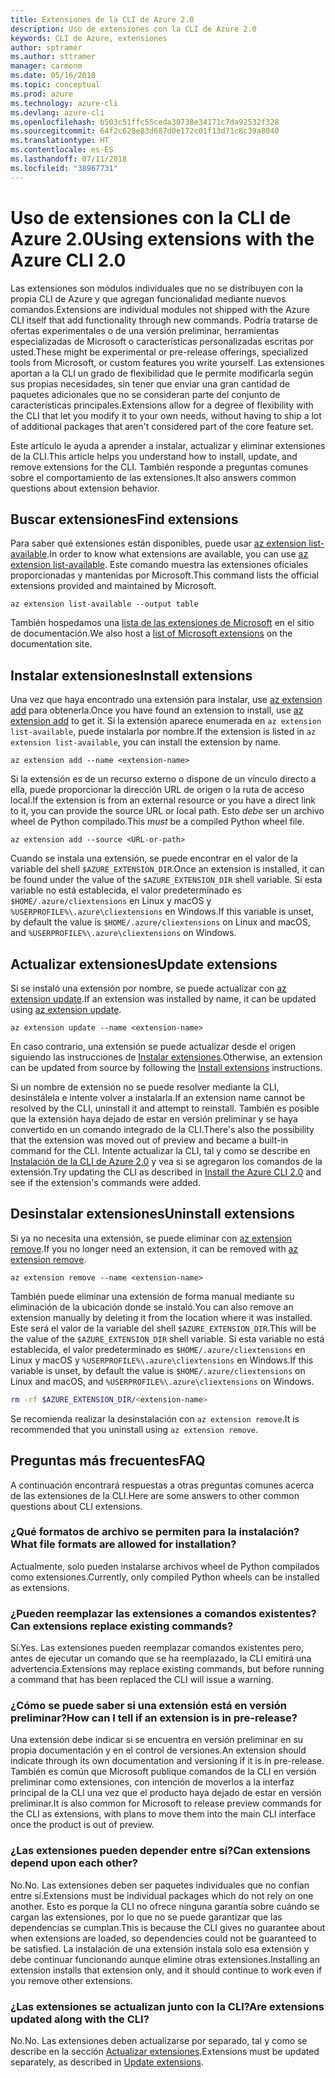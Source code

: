 ```yaml
---
title: Extensiones de la CLI de Azure 2.0
description: Uso de extensiones con la CLI de Azure 2.0
keywords: CLI de Azure, extensiones
author: sptramer
ms.author: sttramer
manager: carmonm
ms.date: 05/16/2018
ms.topic: conceptual
ms.prod: azure
ms.technology: azure-cli
ms.devlang: azure-cli
ms.openlocfilehash: b503c51ffc55ceda30738e34171c7da92532f328
ms.sourcegitcommit: 64f2c628e83d687d0e172c01f13d71c8c39a8040
ms.translationtype: HT
ms.contentlocale: es-ES
ms.lasthandoff: 07/11/2018
ms.locfileid: "38967731"
---
```

# <a name="using-extensions-with-the-azure-cli-20"></a><span data-ttu-id="acf06-104">Uso de extensiones con la CLI de Azure 2.0</span><span class="sxs-lookup"><span data-stu-id="acf06-104">Using extensions with the Azure CLI 2.0</span></span>

<span data-ttu-id="acf06-105">Las extensiones son módulos individuales que no se distribuyen con la propia CLI de Azure y que agregan funcionalidad mediante nuevos comandos.</span><span class="sxs-lookup"><span data-stu-id="acf06-105">Extensions are individual modules not shipped with the Azure CLI itself that add functionality through new commands.</span></span> <span data-ttu-id="acf06-106">Podría tratarse de ofertas experimentales o de una versión preliminar, herramientas especializadas de Microsoft o características personalizadas escritas por usted.</span><span class="sxs-lookup"><span data-stu-id="acf06-106">These might be experimental or pre-release offerings, specialized tools from Microsoft, or custom features you write yourself.</span></span> <span data-ttu-id="acf06-107">Las extensiones aportan a la CLI un grado de flexibilidad que le permite modificarla según sus propias necesidades, sin tener que enviar una gran cantidad de paquetes adicionales que no se consideran parte del conjunto de características principales.</span><span class="sxs-lookup"><span data-stu-id="acf06-107">Extensions allow for a degree of flexibility with the CLI that let you modify it to your own needs, without having to ship a lot of additional packages that aren't considered part of the core feature set.</span></span>

<span data-ttu-id="acf06-108">Este artículo le ayuda a aprender a instalar, actualizar y eliminar extensiones de la CLI.</span><span class="sxs-lookup"><span data-stu-id="acf06-108">This article helps you understand how to install, update, and remove extensions for the CLI.</span></span> <span data-ttu-id="acf06-109">También responde a preguntas comunes sobre el comportamiento de las extensiones.</span><span class="sxs-lookup"><span data-stu-id="acf06-109">It also answers common questions about extension behavior.</span></span>

## <a name="find-extensions"></a><span data-ttu-id="acf06-110">Buscar extensiones</span><span class="sxs-lookup"><span data-stu-id="acf06-110">Find extensions</span></span>

<span data-ttu-id="acf06-111">Para saber qué extensiones están disponibles, puede usar [az extension list-available](/cli/azure/extension#az-extension-list-available).</span><span class="sxs-lookup"><span data-stu-id="acf06-111">In order to know what extensions are available, you can use [az extension list-available](/cli/azure/extension#az-extension-list-available).</span></span> <span data-ttu-id="acf06-112">Este comando muestra las extensiones oficiales proporcionadas y mantenidas por Microsoft.</span><span class="sxs-lookup"><span data-stu-id="acf06-112">This command lists the official extensions provided and maintained by Microsoft.</span></span>

```azurecli-interactive
az extension list-available --output table
```

<span data-ttu-id="acf06-113">También hospedamos una [lista de las extensiones de Microsoft](azure-cli-extensions-list.md) en el sitio de documentación.</span><span class="sxs-lookup"><span data-stu-id="acf06-113">We also host a [list of Microsoft extensions](azure-cli-extensions-list.md) on the documentation site.</span></span>

## <a name="install-extensions"></a><span data-ttu-id="acf06-114">Instalar extensiones</span><span class="sxs-lookup"><span data-stu-id="acf06-114">Install extensions</span></span>

<span data-ttu-id="acf06-115">Una vez que haya encontrado una extensión para instalar, use [az extension add](https://docs.microsoft.com/cli/azure/extension#az-extension-add) para obtenerla.</span><span class="sxs-lookup"><span data-stu-id="acf06-115">Once you have found an extension to install, use [az extension add](https://docs.microsoft.com/cli/azure/extension#az-extension-add) to get it.</span></span> <span data-ttu-id="acf06-116">Si la extensión aparece enumerada en `az extension list-available`, puede instalarla por nombre.</span><span class="sxs-lookup"><span data-stu-id="acf06-116">If the extension is listed in `az extension list-available`, you can install the extension by name.</span></span>

```azurecli-interactive
az extension add --name <extension-name>
```

<span data-ttu-id="acf06-117">Si la extensión es de un recurso externo o dispone de un vínculo directo a ella, puede proporcionar la dirección URL de origen o la ruta de acceso local.</span><span class="sxs-lookup"><span data-stu-id="acf06-117">If the extension is from an external resource or you have a direct link to it, you can provide the source URL or local path.</span></span> <span data-ttu-id="acf06-118">Esto _debe_ ser un archivo wheel de Python compilado.</span><span class="sxs-lookup"><span data-stu-id="acf06-118">This _must_ be a compiled Python wheel file.</span></span>

```azurecli-interactive
az extension add --source <URL-or-path>
```

<span data-ttu-id="acf06-119">Cuando se instala una extensión, se puede encontrar en el valor de la variable del shell `$AZURE_EXTENSION_DIR`.</span><span class="sxs-lookup"><span data-stu-id="acf06-119">Once an extension is installed, it can be found under the value of the `$AZURE_EXTENSION_DIR` shell variable.</span></span> <span data-ttu-id="acf06-120">Si esta variable no está establecida, el valor predeterminado es `$HOME/.azure/cliextensions` en Linux y macOS y `%USERPROFILE%\.azure\cliextensions` en Windows.</span><span class="sxs-lookup"><span data-stu-id="acf06-120">If this variable is unset, by default the value is `$HOME/.azure/cliextensions` on Linux and macOS, and `%USERPROFILE%\.azure\cliextensions` on Windows.</span></span>

## <a name="update-extensions"></a><span data-ttu-id="acf06-121">Actualizar extensiones</span><span class="sxs-lookup"><span data-stu-id="acf06-121">Update extensions</span></span>

<span data-ttu-id="acf06-122">Si se instaló una extensión por nombre, se puede actualizar con [az extension update](https://docs.microsoft.com/cli/azure/extension#az-extension-update).</span><span class="sxs-lookup"><span data-stu-id="acf06-122">If an extension was installed by name, it can be updated using [az extension update](https://docs.microsoft.com/cli/azure/extension#az-extension-update).</span></span>

```azurecli-interactive
az extension update --name <extension-name>
```

<span data-ttu-id="acf06-123">En caso contrario, una extensión se puede actualizar desde el origen siguiendo las instrucciones de [Instalar extensiones](#install-extensions).</span><span class="sxs-lookup"><span data-stu-id="acf06-123">Otherwise, an extension can be updated from source by following the [Install extensions](#install-extensions) instructions.</span></span>

<span data-ttu-id="acf06-124">Si un nombre de extensión no se puede resolver mediante la CLI, desinstálela e intente volver a instalarla.</span><span class="sxs-lookup"><span data-stu-id="acf06-124">If an extension name cannot be resolved by the CLI, uninstall it and attempt to reinstall.</span></span> <span data-ttu-id="acf06-125">También es posible que la extensión haya dejado de estar en versión preliminar y se haya convertido en un comando integrado de la CLI.</span><span class="sxs-lookup"><span data-stu-id="acf06-125">There's also the possibility that the extension was moved out of preview and became a built-in command for the CLI.</span></span> <span data-ttu-id="acf06-126">Intente actualizar la CLI, tal y como se describe en [Instalación de la CLI de Azure 2.0](install-azure-cli.md) y vea si se agregaron los comandos de la extensión.</span><span class="sxs-lookup"><span data-stu-id="acf06-126">Try updating the CLI as described in [Install the Azure CLI 2.0](install-azure-cli.md) and see if the extension's commands were added.</span></span>

## <a name="uninstall-extensions"></a><span data-ttu-id="acf06-127">Desinstalar extensiones</span><span class="sxs-lookup"><span data-stu-id="acf06-127">Uninstall extensions</span></span>

<span data-ttu-id="acf06-128">Si ya no necesita una extensión, se puede eliminar con [az extension remove](https://docs.microsoft.com/cli/azure/extension#az-extension-remove).</span><span class="sxs-lookup"><span data-stu-id="acf06-128">If you no longer need an extension, it can be removed with [az extension remove](https://docs.microsoft.com/cli/azure/extension#az-extension-remove).</span></span>

```azurecli-interactive
az extension remove --name <extension-name>
```

<span data-ttu-id="acf06-129">También puede eliminar una extensión de forma manual mediante su eliminación de la ubicación donde se instaló.</span><span class="sxs-lookup"><span data-stu-id="acf06-129">You can also remove an extension manually by deleting it from the location where it was installed.</span></span> <span data-ttu-id="acf06-130">Este será el valor de la variable del shell `$AZURE_EXTENSION_DIR`.</span><span class="sxs-lookup"><span data-stu-id="acf06-130">This will be the value of the `$AZURE_EXTENSION_DIR` shell variable.</span></span>
<span data-ttu-id="acf06-131">Si esta variable no está establecida, el valor predeterminado es `$HOME/.azure/cliextensions` en Linux y macOS y `%USERPROFILE%\.azure\cliextensions` en Windows.</span><span class="sxs-lookup"><span data-stu-id="acf06-131">If this variable is unset, by default the value is `$HOME/.azure/cliextensions` on Linux and macOS, and `%USERPROFILE%\.azure\cliextensions` on Windows.</span></span>

```bash
rm -rf $AZURE_EXTENSION_DIR/<extension-name>
```

<span data-ttu-id="acf06-132">Se recomienda realizar la desinstalación con `az extension remove`.</span><span class="sxs-lookup"><span data-stu-id="acf06-132">It is recommended that you uninstall using `az extension remove`.</span></span>

## <a name="faq"></a><span data-ttu-id="acf06-133">Preguntas más frecuentes</span><span class="sxs-lookup"><span data-stu-id="acf06-133">FAQ</span></span>

<span data-ttu-id="acf06-134">A continuación encontrará respuestas a otras preguntas comunes acerca de las extensiones de la CLI.</span><span class="sxs-lookup"><span data-stu-id="acf06-134">Here are some answers to other common questions about CLI extensions.</span></span>

### <a name="what-file-formats-are-allowed-for-installation"></a><span data-ttu-id="acf06-135">¿Qué formatos de archivo se permiten para la instalación?</span><span class="sxs-lookup"><span data-stu-id="acf06-135">What file formats are allowed for installation?</span></span>

<span data-ttu-id="acf06-136">Actualmente, solo pueden instalarse archivos wheel de Python compilados como extensiones.</span><span class="sxs-lookup"><span data-stu-id="acf06-136">Currently, only compiled Python wheels can be installed as extensions.</span></span>

### <a name="can-extensions-replace-existing-commands"></a><span data-ttu-id="acf06-137">¿Pueden reemplazar las extensiones a comandos existentes?</span><span class="sxs-lookup"><span data-stu-id="acf06-137">Can extensions replace existing commands?</span></span>

<span data-ttu-id="acf06-138">Sí.</span><span class="sxs-lookup"><span data-stu-id="acf06-138">Yes.</span></span> <span data-ttu-id="acf06-139">Las extensiones pueden reemplazar comandos existentes pero, antes de ejecutar un comando que se ha reemplazado, la CLI emitirá una advertencia.</span><span class="sxs-lookup"><span data-stu-id="acf06-139">Extensions may replace existing commands, but before running a command that has been replaced the CLI will issue a warning.</span></span>

### <a name="how-can-i-tell-if-an-extension-is-in-pre-release"></a><span data-ttu-id="acf06-140">¿Cómo se puede saber si una extensión está en versión preliminar?</span><span class="sxs-lookup"><span data-stu-id="acf06-140">How can I tell if an extension is in pre-release?</span></span>

<span data-ttu-id="acf06-141">Una extensión debe indicar si se encuentra en versión preliminar en su propia documentación y en el control de versiones.</span><span class="sxs-lookup"><span data-stu-id="acf06-141">An extension should indicate through its own documentation and versioning if it is in pre-release.</span></span> <span data-ttu-id="acf06-142">También es común que Microsoft publique comandos de la CLI en versión preliminar como extensiones, con intención de moverlos a la interfaz principal de la CLI una vez que el producto haya dejado de estar en versión preliminar.</span><span class="sxs-lookup"><span data-stu-id="acf06-142">It is also common for Microsoft to release preview commands for the CLI as extensions, with plans to move them into the main CLI interface once the product is out of preview.</span></span>

### <a name="can-extensions-depend-upon-each-other"></a><span data-ttu-id="acf06-143">¿Las extensiones pueden depender entre sí?</span><span class="sxs-lookup"><span data-stu-id="acf06-143">Can extensions depend upon each other?</span></span>

<span data-ttu-id="acf06-144">No.</span><span class="sxs-lookup"><span data-stu-id="acf06-144">No.</span></span> <span data-ttu-id="acf06-145">Las extensiones deben ser paquetes individuales que no confían entre sí.</span><span class="sxs-lookup"><span data-stu-id="acf06-145">Extensions must be individual packages which do not rely on one another.</span></span> <span data-ttu-id="acf06-146">Esto es porque la CLI no ofrece ninguna garantía sobre cuándo se cargan las extensiones, por lo que no se puede garantizar que las dependencias se cumplan.</span><span class="sxs-lookup"><span data-stu-id="acf06-146">This is because the CLI gives no guarantee about when extensions are loaded, so dependencies could not be guaranteed to be satisfied.</span></span> <span data-ttu-id="acf06-147">La instalación de una extensión instala solo esa extensión y debe continuar funcionando aunque elimine otras extensiones.</span><span class="sxs-lookup"><span data-stu-id="acf06-147">Installing an extension installs that extension only, and it should continue to work even if you remove other extensions.</span></span>

### <a name="are-extensions-updated-along-with-the-cli"></a><span data-ttu-id="acf06-148">¿Las extensiones se actualizan junto con la CLI?</span><span class="sxs-lookup"><span data-stu-id="acf06-148">Are extensions updated along with the CLI?</span></span>

<span data-ttu-id="acf06-149">No.</span><span class="sxs-lookup"><span data-stu-id="acf06-149">No.</span></span> <span data-ttu-id="acf06-150">Las extensiones deben actualizarse por separado, tal y como se describe en la sección [Actualizar extensiones](#update-extensions).</span><span class="sxs-lookup"><span data-stu-id="acf06-150">Extensions must be updated separately, as described in [Update extensions](#update-extensions).</span></span>
